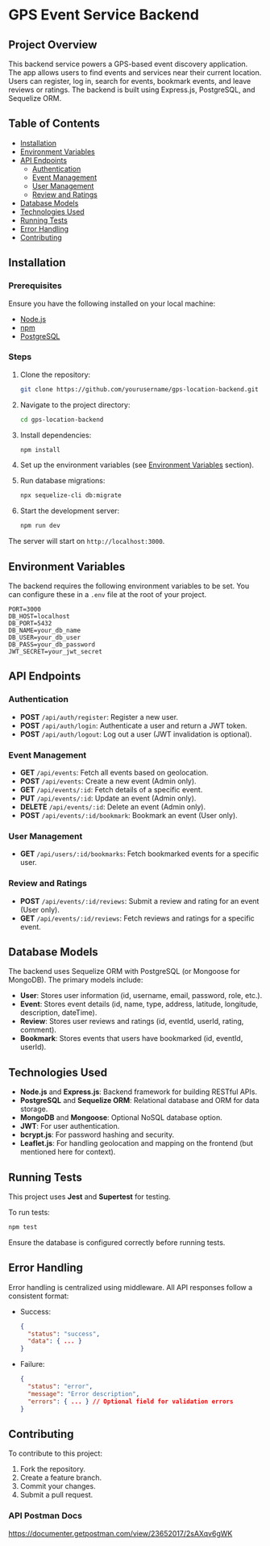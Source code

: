 # GPS Event Service Backend

## Project Overview

This backend service powers a GPS-based event discovery application. The app allows users to find events and services near their current location. Users can register, log in, search for events, bookmark events, and leave reviews or ratings. The backend is built using Express.js, PostgreSQL, and Sequelize ORM.

## Table of Contents

- [Installation](#installation)
- [Environment Variables](#environment-variables)
- [API Endpoints](#api-endpoints)
  - [Authentication](#authentication)
  - [Event Management](#event-management)
  - [User Management](#user-management)
  - [Review and Ratings](#review-and-ratings)
- [Database Models](#database-models)
- [Technologies Used](#technologies-used)
- [Running Tests](#running-tests)
- [Error Handling](#error-handling)
- [Contributing](#contributing)

## Installation

### Prerequisites

Ensure you have the following installed on your local machine:

- [Node.js](https://nodejs.org/)
- [npm](https://www.npmjs.com/)
- [PostgreSQL](https://www.postgresql.org/)

### Steps

1. Clone the repository:

   ```bash
   git clone https://github.com/yourusername/gps-location-backend.git
   ```

2. Navigate to the project directory:

   ```bash
   cd gps-location-backend
   ```

3. Install dependencies:

   ```bash
   npm install
   ```

4. Set up the environment variables (see [Environment Variables](#environment-variables) section).

5. Run database migrations:

   ```bash
   npx sequelize-cli db:migrate
   ```

6. Start the development server:

   ```bash
   npm run dev
   ```

The server will start on `http://localhost:3000`.

## Environment Variables

The backend requires the following environment variables to be set. You can configure these in a `.env` file at the root of your project.

```env
PORT=3000
DB_HOST=localhost
DB_PORT=5432
DB_NAME=your_db_name
DB_USER=your_db_user
DB_PASS=your_db_password
JWT_SECRET=your_jwt_secret
```

## API Endpoints

### Authentication

- **POST** `/api/auth/register`: Register a new user.
- **POST** `/api/auth/login`: Authenticate a user and return a JWT token.
- **POST** `/api/auth/logout`: Log out a user (JWT invalidation is optional).

### Event Management

- **GET** `/api/events`: Fetch all events based on geolocation.
- **POST** `/api/events`: Create a new event (Admin only).
- **GET** `/api/events/:id`: Fetch details of a specific event.
- **PUT** `/api/events/:id`: Update an event (Admin only).
- **DELETE** `/api/events/:id`: Delete an event (Admin only).
- **POST** `/api/events/:id/bookmark`: Bookmark an event (User only).

### User Management

- **GET** `/api/users/:id/bookmarks`: Fetch bookmarked events for a specific user.

### Review and Ratings

- **POST** `/api/events/:id/reviews`: Submit a review and rating for an event (User only).
- **GET** `/api/events/:id/reviews`: Fetch reviews and ratings for a specific event.

## Database Models

The backend uses Sequelize ORM with PostgreSQL (or Mongoose for MongoDB). The primary models include:

- **User**: Stores user information (id, username, email, password, role, etc.).
- **Event**: Stores event details (id, name, type, address, latitude, longitude, description, dateTime).
- **Review**: Stores user reviews and ratings (id, eventId, userId, rating, comment).
- **Bookmark**: Stores events that users have bookmarked (id, eventId, userId).

## Technologies Used

- **Node.js** and **Express.js**: Backend framework for building RESTful APIs.
- **PostgreSQL** and **Sequelize ORM**: Relational database and ORM for data storage.
- **MongoDB** and **Mongoose**: Optional NoSQL database option.
- **JWT**: For user authentication.
- **bcrypt.js**: For password hashing and security.
- **Leaflet.js**: For handling geolocation and mapping on the frontend (but mentioned here for context).

## Running Tests

This project uses **Jest** and **Supertest** for testing.

To run tests:

```bash
npm test
```

Ensure the database is configured correctly before running tests.

## Error Handling

Error handling is centralized using middleware. All API responses follow a consistent format:

- Success: 
  ```json
  {
    "status": "success",
    "data": { ... }
  }
  ```

- Failure:
  ```json
  {
    "status": "error",
    "message": "Error description",
    "errors": { ... } // Optional field for validation errors
  }
  ```

## Contributing

To contribute to this project:

1. Fork the repository.
2. Create a feature branch.
3. Commit your changes.
4. Submit a pull request.


### API Postman Docs

https://documenter.getpostman.com/view/23652017/2sAXqv6gWK
<!-- ----------------------- -->


<!-- 

npm install express pg pg-hstore sequelize dotenv jsonwebtoken bcryptjs
npm install dotenv

npm i nodemon

npx sequelize-cli init

npx sequelize-cli migration:generate --name add-bookmarks-to-users

npx sequelize-cli db:migrate

CREATE INDEX idx_event_location ON "Events" USING GIST (location);

It is based on the user's current location, and the backend calculates and returns the events sorted by proximity whenever the user selects the "Sort by Distance" option. -->